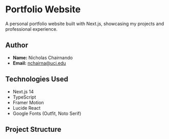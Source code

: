 # Portfolio Website

A personal portfolio website built with Next.js, showcasing my projects and professional experience.

## Author
- **Name:** Nicholas Chairnando
- **Email:** nchairna@uci.edu

## Technologies Used
- Next.js 14
- TypeScript
- Framer Motion
- Lucide React
- Google Fonts (Outfit, Noto Serif)

## Project Structure